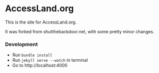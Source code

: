 AccessLand.org
==========================

This is the site for AccessLand.org. 

It was forked from shutthebackdoor.net, with some pretty minor changes.

### Development
- Run `bundle install`
- Run `jekyll serve --watch` in terminal
- Go to http://localhost:4000


